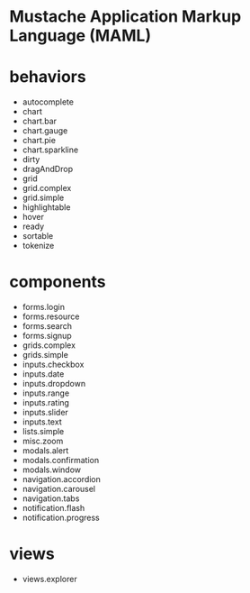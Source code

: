 <h1><strong>M</strong>ustache <strong>A</strong>pplication <strong>M</strong>arkup <strong>L</strong>anguage (MAML)</h1><h1>behaviors</h1><ul><li>autocomplete</li><li>chart</li><li>chart.bar</li><li>chart.gauge</li><li>chart.pie</li><li>chart.sparkline</li><li>dirty</li><li>dragAndDrop</li><li>grid</li><li>grid.complex</li><li>grid.simple</li><li>highlightable</li><li>hover</li><li>ready</li><li>sortable</li><li>tokenize</li></ul><h1>components</h1><ul><li>forms.login</li><li>forms.resource</li><li>forms.search</li><li>forms.signup</li><li>grids.complex</li><li>grids.simple</li><li>inputs.checkbox</li><li>inputs.date</li><li>inputs.dropdown</li><li>inputs.range</li><li>inputs.rating</li><li>inputs.slider</li><li>inputs.text</li><li>lists.simple</li><li>misc.zoom</li><li>modals.alert</li><li>modals.confirmation</li><li>modals.window</li><li>navigation.accordion</li><li>navigation.carousel</li><li>navigation.tabs</li><li>notification.flash</li><li>notification.progress</li></ul><h1>views</h1><ul><li>views.explorer</li></ul>